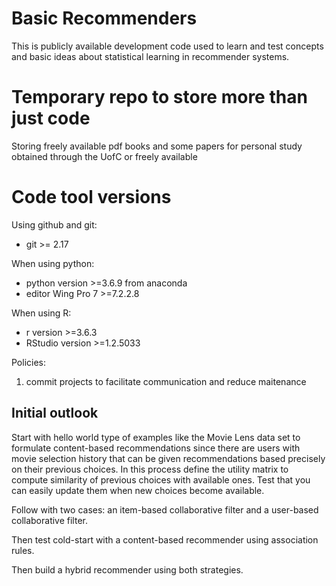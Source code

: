 # Basic Recommenders
This is publicly available development code used to learn and test concepts and basic ideas about statistical learning in recommender systems.

# Temporary repo to store more than just code
Storing freely available pdf books and some papers for personal study obtained through the UofC or freely available

# Code tool versions

Using github and git:
* git >= 2.17

When using python:
* python version >=3.6.9 from anaconda
* editor Wing Pro 7 >=7.2.2.8

When using R:
* r version >=3.6.3
* RStudio version >=1.2.5033


Policies: 
1. commit projects to facilitate communication and reduce maitenance

## Initial outlook

Start with hello world type of examples like the Movie Lens data set to formulate content-based recommendations since there are users with movie selection history that can be given recommendations based precisely on their previous choices. In this process define the utility matrix to compute similarity of previous choices with available ones. Test that you can easily update them when new choices become available. 

Follow with two cases: an item-based collaborative filter and a user-based collaborative filter.

Then test cold-start with a content-based recommender using association rules. 

Then build a hybrid recommender using both strategies.
